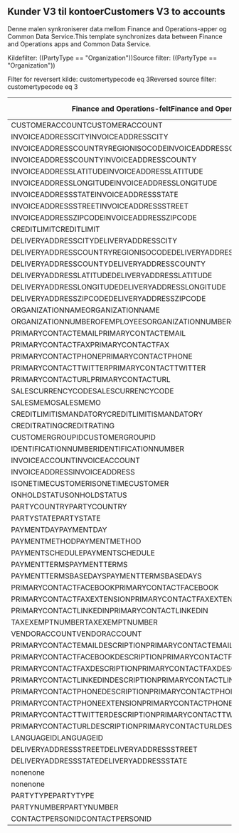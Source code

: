 ## <a name="customers-v3-to-accounts"></a><span data-ttu-id="4c0e3-101">Kunder V3 til kontoer</span><span class="sxs-lookup"><span data-stu-id="4c0e3-101">Customers V3 to accounts</span></span>

<span data-ttu-id="4c0e3-102">Denne malen synkroniserer data mellom Finance and Operations-apper og Common Data Service.</span><span class="sxs-lookup"><span data-stu-id="4c0e3-102">This template synchronizes data between Finance and Operations apps and Common Data Service.</span></span>

<span data-ttu-id="4c0e3-103">Kildefilter: ((PartyType == "Organization"))</span><span class="sxs-lookup"><span data-stu-id="4c0e3-103">Source filter: ((PartyType == "Organization"))</span></span>

<span data-ttu-id="4c0e3-104">Filter for reversert kilde: customertypecode eq 3</span><span class="sxs-lookup"><span data-stu-id="4c0e3-104">Reversed source filter: customertypecode eq 3</span></span>

<span data-ttu-id="4c0e3-105">Finance and Operations-felt</span><span class="sxs-lookup"><span data-stu-id="4c0e3-105">Finance and Operations field</span></span> | <span data-ttu-id="4c0e3-106">Tilordningstype</span><span class="sxs-lookup"><span data-stu-id="4c0e3-106">Map type</span></span> | <span data-ttu-id="4c0e3-107">Annet Dynamics 365-felt</span><span class="sxs-lookup"><span data-stu-id="4c0e3-107">Other Dynamics 365 field</span></span> | <span data-ttu-id="4c0e3-108">Standardverdi</span><span class="sxs-lookup"><span data-stu-id="4c0e3-108">Default value</span></span>
---|---|---|---
<span data-ttu-id="4c0e3-109">CUSTOMERACCOUNT</span><span class="sxs-lookup"><span data-stu-id="4c0e3-109">CUSTOMERACCOUNT</span></span> | = | <span data-ttu-id="4c0e3-110">accountnumber</span><span class="sxs-lookup"><span data-stu-id="4c0e3-110">accountnumber</span></span> | 
<span data-ttu-id="4c0e3-111">INVOICEADDRESSCITY</span><span class="sxs-lookup"><span data-stu-id="4c0e3-111">INVOICEADDRESSCITY</span></span> | = | <span data-ttu-id="4c0e3-112">address2_city</span><span class="sxs-lookup"><span data-stu-id="4c0e3-112">address2_city</span></span> | 
<span data-ttu-id="4c0e3-113">INVOICEADDRESSCOUNTRYREGIONISOCODE</span><span class="sxs-lookup"><span data-stu-id="4c0e3-113">INVOICEADDRESSCOUNTRYREGIONISOCODE</span></span> | = | <span data-ttu-id="4c0e3-114">address2_country</span><span class="sxs-lookup"><span data-stu-id="4c0e3-114">address2_country</span></span> | 
<span data-ttu-id="4c0e3-115">INVOICEADDRESSCOUNTY</span><span class="sxs-lookup"><span data-stu-id="4c0e3-115">INVOICEADDRESSCOUNTY</span></span> | = | <span data-ttu-id="4c0e3-116">address2_county</span><span class="sxs-lookup"><span data-stu-id="4c0e3-116">address2_county</span></span> | 
<span data-ttu-id="4c0e3-117">INVOICEADDRESSLATITUDE</span><span class="sxs-lookup"><span data-stu-id="4c0e3-117">INVOICEADDRESSLATITUDE</span></span> | > | <span data-ttu-id="4c0e3-118">address2_latitude</span><span class="sxs-lookup"><span data-stu-id="4c0e3-118">address2_latitude</span></span> | 
<span data-ttu-id="4c0e3-119">INVOICEADDRESSLONGITUDE</span><span class="sxs-lookup"><span data-stu-id="4c0e3-119">INVOICEADDRESSLONGITUDE</span></span> | > | <span data-ttu-id="4c0e3-120">address2_longitude</span><span class="sxs-lookup"><span data-stu-id="4c0e3-120">address2_longitude</span></span> | 
<span data-ttu-id="4c0e3-121">INVOICEADDRESSSTATE</span><span class="sxs-lookup"><span data-stu-id="4c0e3-121">INVOICEADDRESSSTATE</span></span> | = | <span data-ttu-id="4c0e3-122">address2_stateorprovince</span><span class="sxs-lookup"><span data-stu-id="4c0e3-122">address2_stateorprovince</span></span> | 
<span data-ttu-id="4c0e3-123">INVOICEADDRESSSTREET</span><span class="sxs-lookup"><span data-stu-id="4c0e3-123">INVOICEADDRESSSTREET</span></span> | = | <span data-ttu-id="4c0e3-124">address2_line1</span><span class="sxs-lookup"><span data-stu-id="4c0e3-124">address2_line1</span></span> | 
<span data-ttu-id="4c0e3-125">INVOICEADDRESSZIPCODE</span><span class="sxs-lookup"><span data-stu-id="4c0e3-125">INVOICEADDRESSZIPCODE</span></span> | = | <span data-ttu-id="4c0e3-126">address2_postalcode</span><span class="sxs-lookup"><span data-stu-id="4c0e3-126">address2_postalcode</span></span> | 
<span data-ttu-id="4c0e3-127">CREDITLIMIT</span><span class="sxs-lookup"><span data-stu-id="4c0e3-127">CREDITLIMIT</span></span> | = | <span data-ttu-id="4c0e3-128">creditlimit</span><span class="sxs-lookup"><span data-stu-id="4c0e3-128">creditlimit</span></span> | 
<span data-ttu-id="4c0e3-129">DELIVERYADDRESSCITY</span><span class="sxs-lookup"><span data-stu-id="4c0e3-129">DELIVERYADDRESSCITY</span></span> | = | <span data-ttu-id="4c0e3-130">address1_city</span><span class="sxs-lookup"><span data-stu-id="4c0e3-130">address1_city</span></span> | 
<span data-ttu-id="4c0e3-131">DELIVERYADDRESSCOUNTRYREGIONISOCODE</span><span class="sxs-lookup"><span data-stu-id="4c0e3-131">DELIVERYADDRESSCOUNTRYREGIONISOCODE</span></span> | = | <span data-ttu-id="4c0e3-132">address1_country</span><span class="sxs-lookup"><span data-stu-id="4c0e3-132">address1_country</span></span> | 
<span data-ttu-id="4c0e3-133">DELIVERYADDRESSCOUNTY</span><span class="sxs-lookup"><span data-stu-id="4c0e3-133">DELIVERYADDRESSCOUNTY</span></span> | = | <span data-ttu-id="4c0e3-134">address1_county</span><span class="sxs-lookup"><span data-stu-id="4c0e3-134">address1_county</span></span> | 
<span data-ttu-id="4c0e3-135">DELIVERYADDRESSLATITUDE</span><span class="sxs-lookup"><span data-stu-id="4c0e3-135">DELIVERYADDRESSLATITUDE</span></span> | > | <span data-ttu-id="4c0e3-136">address1_latitude</span><span class="sxs-lookup"><span data-stu-id="4c0e3-136">address1_latitude</span></span> | 
<span data-ttu-id="4c0e3-137">DELIVERYADDRESSLONGITUDE</span><span class="sxs-lookup"><span data-stu-id="4c0e3-137">DELIVERYADDRESSLONGITUDE</span></span> | > | <span data-ttu-id="4c0e3-138">address1_longitude</span><span class="sxs-lookup"><span data-stu-id="4c0e3-138">address1_longitude</span></span> | 
<span data-ttu-id="4c0e3-139">DELIVERYADDRESSZIPCODE</span><span class="sxs-lookup"><span data-stu-id="4c0e3-139">DELIVERYADDRESSZIPCODE</span></span> | = | <span data-ttu-id="4c0e3-140">address1_postalcode</span><span class="sxs-lookup"><span data-stu-id="4c0e3-140">address1_postalcode</span></span> | 
<span data-ttu-id="4c0e3-141">ORGANIZATIONNAME</span><span class="sxs-lookup"><span data-stu-id="4c0e3-141">ORGANIZATIONNAME</span></span> | = | <span data-ttu-id="4c0e3-142">name</span><span class="sxs-lookup"><span data-stu-id="4c0e3-142">name</span></span> | 
<span data-ttu-id="4c0e3-143">ORGANIZATIONNUMBEROFEMPLOYEES</span><span class="sxs-lookup"><span data-stu-id="4c0e3-143">ORGANIZATIONNUMBEROFEMPLOYEES</span></span> | = | <span data-ttu-id="4c0e3-144">numberofemployees</span><span class="sxs-lookup"><span data-stu-id="4c0e3-144">numberofemployees</span></span> | 
<span data-ttu-id="4c0e3-145">PRIMARYCONTACTEMAIL</span><span class="sxs-lookup"><span data-stu-id="4c0e3-145">PRIMARYCONTACTEMAIL</span></span> | = | <span data-ttu-id="4c0e3-146">emailaddress1</span><span class="sxs-lookup"><span data-stu-id="4c0e3-146">emailaddress1</span></span> | 
<span data-ttu-id="4c0e3-147">PRIMARYCONTACTFAX</span><span class="sxs-lookup"><span data-stu-id="4c0e3-147">PRIMARYCONTACTFAX</span></span> | = | <span data-ttu-id="4c0e3-148">fax</span><span class="sxs-lookup"><span data-stu-id="4c0e3-148">fax</span></span> | 
<span data-ttu-id="4c0e3-149">PRIMARYCONTACTPHONE</span><span class="sxs-lookup"><span data-stu-id="4c0e3-149">PRIMARYCONTACTPHONE</span></span> | = | <span data-ttu-id="4c0e3-150">telephone1</span><span class="sxs-lookup"><span data-stu-id="4c0e3-150">telephone1</span></span> | 
<span data-ttu-id="4c0e3-151">PRIMARYCONTACTTWITTER</span><span class="sxs-lookup"><span data-stu-id="4c0e3-151">PRIMARYCONTACTTWITTER</span></span> | = | <span data-ttu-id="4c0e3-152">primarytwitterid</span><span class="sxs-lookup"><span data-stu-id="4c0e3-152">primarytwitterid</span></span> | 
<span data-ttu-id="4c0e3-153">PRIMARYCONTACTURL</span><span class="sxs-lookup"><span data-stu-id="4c0e3-153">PRIMARYCONTACTURL</span></span> | = | <span data-ttu-id="4c0e3-154">websiteurl</span><span class="sxs-lookup"><span data-stu-id="4c0e3-154">websiteurl</span></span> | 
<span data-ttu-id="4c0e3-155">SALESCURRENCYCODE</span><span class="sxs-lookup"><span data-stu-id="4c0e3-155">SALESCURRENCYCODE</span></span> | = | <span data-ttu-id="4c0e3-156">transactioncurrencyid.isocurrencycode</span><span class="sxs-lookup"><span data-stu-id="4c0e3-156">transactioncurrencyid.isocurrencycode</span></span> | 
<span data-ttu-id="4c0e3-157">SALESMEMO</span><span class="sxs-lookup"><span data-stu-id="4c0e3-157">SALESMEMO</span></span> | = | <span data-ttu-id="4c0e3-158">description</span><span class="sxs-lookup"><span data-stu-id="4c0e3-158">description</span></span> | 
<span data-ttu-id="4c0e3-159">CREDITLIMITISMANDATORY</span><span class="sxs-lookup"><span data-stu-id="4c0e3-159">CREDITLIMITISMANDATORY</span></span> | >< | <span data-ttu-id="4c0e3-160">msdyn_creditlimitismandatory</span><span class="sxs-lookup"><span data-stu-id="4c0e3-160">msdyn_creditlimitismandatory</span></span> | 
<span data-ttu-id="4c0e3-161">CREDITRATING</span><span class="sxs-lookup"><span data-stu-id="4c0e3-161">CREDITRATING</span></span> | = | <span data-ttu-id="4c0e3-162">msdyn_creditrating</span><span class="sxs-lookup"><span data-stu-id="4c0e3-162">msdyn_creditrating</span></span> | 
<span data-ttu-id="4c0e3-163">CUSTOMERGROUPID</span><span class="sxs-lookup"><span data-stu-id="4c0e3-163">CUSTOMERGROUPID</span></span> | = | <span data-ttu-id="4c0e3-164">msdyn_customergroupid.msdyn_groupid</span><span class="sxs-lookup"><span data-stu-id="4c0e3-164">msdyn_customergroupid.msdyn_groupid</span></span> | 
<span data-ttu-id="4c0e3-165">IDENTIFICATIONNUMBER</span><span class="sxs-lookup"><span data-stu-id="4c0e3-165">IDENTIFICATIONNUMBER</span></span> | = | <span data-ttu-id="4c0e3-166">msdyn_identificationnumber</span><span class="sxs-lookup"><span data-stu-id="4c0e3-166">msdyn_identificationnumber</span></span> | 
<span data-ttu-id="4c0e3-167">INVOICEACCOUNT</span><span class="sxs-lookup"><span data-stu-id="4c0e3-167">INVOICEACCOUNT</span></span> | = | <span data-ttu-id="4c0e3-168">msdyn_billingaccount.accountnumber</span><span class="sxs-lookup"><span data-stu-id="4c0e3-168">msdyn_billingaccount.accountnumber</span></span> | 
<span data-ttu-id="4c0e3-169">INVOICEADDRESS</span><span class="sxs-lookup"><span data-stu-id="4c0e3-169">INVOICEADDRESS</span></span> | >< | <span data-ttu-id="4c0e3-170">msdyn_invoiceaddress</span><span class="sxs-lookup"><span data-stu-id="4c0e3-170">msdyn_invoiceaddress</span></span> | 
<span data-ttu-id="4c0e3-171">ISONETIMECUSTOMER</span><span class="sxs-lookup"><span data-stu-id="4c0e3-171">ISONETIMECUSTOMER</span></span> | >< | <span data-ttu-id="4c0e3-172">msdyn_onetimecustomer</span><span class="sxs-lookup"><span data-stu-id="4c0e3-172">msdyn_onetimecustomer</span></span> | 
<span data-ttu-id="4c0e3-173">ONHOLDSTATUS</span><span class="sxs-lookup"><span data-stu-id="4c0e3-173">ONHOLDSTATUS</span></span> | >< | <span data-ttu-id="4c0e3-174">msdyn_onholdstatus</span><span class="sxs-lookup"><span data-stu-id="4c0e3-174">msdyn_onholdstatus</span></span> | 
<span data-ttu-id="4c0e3-175">PARTYCOUNTRY</span><span class="sxs-lookup"><span data-stu-id="4c0e3-175">PARTYCOUNTRY</span></span> | = | <span data-ttu-id="4c0e3-176">msdyn_partycountry</span><span class="sxs-lookup"><span data-stu-id="4c0e3-176">msdyn_partycountry</span></span> | 
<span data-ttu-id="4c0e3-177">PARTYSTATE</span><span class="sxs-lookup"><span data-stu-id="4c0e3-177">PARTYSTATE</span></span> | = | <span data-ttu-id="4c0e3-178">msdyn_partystateprovince</span><span class="sxs-lookup"><span data-stu-id="4c0e3-178">msdyn_partystateprovince</span></span> | 
<span data-ttu-id="4c0e3-179">PAYMENTDAY</span><span class="sxs-lookup"><span data-stu-id="4c0e3-179">PAYMENTDAY</span></span> | = | <span data-ttu-id="4c0e3-180">msdyn_paymentday.msdyn_name</span><span class="sxs-lookup"><span data-stu-id="4c0e3-180">msdyn_paymentday.msdyn_name</span></span> | 
<span data-ttu-id="4c0e3-181">PAYMENTMETHOD</span><span class="sxs-lookup"><span data-stu-id="4c0e3-181">PAYMENTMETHOD</span></span> | = | <span data-ttu-id="4c0e3-182">msdyn_customerpaymentmethod.msdyn_name</span><span class="sxs-lookup"><span data-stu-id="4c0e3-182">msdyn_customerpaymentmethod.msdyn_name</span></span> | 
<span data-ttu-id="4c0e3-183">PAYMENTSCHEDULE</span><span class="sxs-lookup"><span data-stu-id="4c0e3-183">PAYMENTSCHEDULE</span></span> | = | <span data-ttu-id="4c0e3-184">msdyn_paymentschedule.msdyn_name</span><span class="sxs-lookup"><span data-stu-id="4c0e3-184">msdyn_paymentschedule.msdyn_name</span></span> | 
<span data-ttu-id="4c0e3-185">PAYMENTTERMS</span><span class="sxs-lookup"><span data-stu-id="4c0e3-185">PAYMENTTERMS</span></span> | = | <span data-ttu-id="4c0e3-186">msdyn_paymentterm.msdyn_name</span><span class="sxs-lookup"><span data-stu-id="4c0e3-186">msdyn_paymentterm.msdyn_name</span></span> | 
<span data-ttu-id="4c0e3-187">PAYMENTTERMSBASEDAYS</span><span class="sxs-lookup"><span data-stu-id="4c0e3-187">PAYMENTTERMSBASEDAYS</span></span> | = | <span data-ttu-id="4c0e3-188">msdyn_paymenttermsbasedays</span><span class="sxs-lookup"><span data-stu-id="4c0e3-188">msdyn_paymenttermsbasedays</span></span> | 
<span data-ttu-id="4c0e3-189">PRIMARYCONTACTFACEBOOK</span><span class="sxs-lookup"><span data-stu-id="4c0e3-189">PRIMARYCONTACTFACEBOOK</span></span> | = | <span data-ttu-id="4c0e3-190">msdyn_primaryfacebookid</span><span class="sxs-lookup"><span data-stu-id="4c0e3-190">msdyn_primaryfacebookid</span></span> | 
<span data-ttu-id="4c0e3-191">PRIMARYCONTACTFAXEXTENSION</span><span class="sxs-lookup"><span data-stu-id="4c0e3-191">PRIMARYCONTACTFAXEXTENSION</span></span> | = | <span data-ttu-id="4c0e3-192">msdyn_faxextension</span><span class="sxs-lookup"><span data-stu-id="4c0e3-192">msdyn_faxextension</span></span> | 
<span data-ttu-id="4c0e3-193">PRIMARYCONTACTLINKEDIN</span><span class="sxs-lookup"><span data-stu-id="4c0e3-193">PRIMARYCONTACTLINKEDIN</span></span> | = | <span data-ttu-id="4c0e3-194">msdyn_primarylinkedinid</span><span class="sxs-lookup"><span data-stu-id="4c0e3-194">msdyn_primarylinkedinid</span></span> | 
<span data-ttu-id="4c0e3-195">TAXEXEMPTNUMBER</span><span class="sxs-lookup"><span data-stu-id="4c0e3-195">TAXEXEMPTNUMBER</span></span> | = | <span data-ttu-id="4c0e3-196">msdyn_taxexemptnumber</span><span class="sxs-lookup"><span data-stu-id="4c0e3-196">msdyn_taxexemptnumber</span></span> | 
<span data-ttu-id="4c0e3-197">VENDORACCOUNT</span><span class="sxs-lookup"><span data-stu-id="4c0e3-197">VENDORACCOUNT</span></span> | = | <span data-ttu-id="4c0e3-198">msdyn_vendor.msdyn_vendoraccountnumber</span><span class="sxs-lookup"><span data-stu-id="4c0e3-198">msdyn_vendor.msdyn_vendoraccountnumber</span></span> | 
<span data-ttu-id="4c0e3-199">PRIMARYCONTACTEMAILDESCRIPTION</span><span class="sxs-lookup"><span data-stu-id="4c0e3-199">PRIMARYCONTACTEMAILDESCRIPTION</span></span> | = | <span data-ttu-id="4c0e3-200">msdyn_emailaddress1description</span><span class="sxs-lookup"><span data-stu-id="4c0e3-200">msdyn_emailaddress1description</span></span> | 
<span data-ttu-id="4c0e3-201">PRIMARYCONTACTFACEBOOKDESCRIPTION</span><span class="sxs-lookup"><span data-stu-id="4c0e3-201">PRIMARYCONTACTFACEBOOKDESCRIPTION</span></span> | = | <span data-ttu-id="4c0e3-202">msdyn_primaryfacebookdescription</span><span class="sxs-lookup"><span data-stu-id="4c0e3-202">msdyn_primaryfacebookdescription</span></span> | 
<span data-ttu-id="4c0e3-203">PRIMARYCONTACTFAXDESCRIPTION</span><span class="sxs-lookup"><span data-stu-id="4c0e3-203">PRIMARYCONTACTFAXDESCRIPTION</span></span> | = | <span data-ttu-id="4c0e3-204">msdyn_faxdescription</span><span class="sxs-lookup"><span data-stu-id="4c0e3-204">msdyn_faxdescription</span></span> | 
<span data-ttu-id="4c0e3-205">PRIMARYCONTACTLINKEDINDESCRIPTION</span><span class="sxs-lookup"><span data-stu-id="4c0e3-205">PRIMARYCONTACTLINKEDINDESCRIPTION</span></span> | = | <span data-ttu-id="4c0e3-206">msdyn_primarylinkedindescrption</span><span class="sxs-lookup"><span data-stu-id="4c0e3-206">msdyn_primarylinkedindescrption</span></span> | 
<span data-ttu-id="4c0e3-207">PRIMARYCONTACTPHONEDESCRIPTION</span><span class="sxs-lookup"><span data-stu-id="4c0e3-207">PRIMARYCONTACTPHONEDESCRIPTION</span></span> | = | <span data-ttu-id="4c0e3-208">msdyn_telephone1description</span><span class="sxs-lookup"><span data-stu-id="4c0e3-208">msdyn_telephone1description</span></span> | 
<span data-ttu-id="4c0e3-209">PRIMARYCONTACTPHONEEXTENSION</span><span class="sxs-lookup"><span data-stu-id="4c0e3-209">PRIMARYCONTACTPHONEEXTENSION</span></span> | = | <span data-ttu-id="4c0e3-210">msdyn_telephone1extension</span><span class="sxs-lookup"><span data-stu-id="4c0e3-210">msdyn_telephone1extension</span></span> | 
<span data-ttu-id="4c0e3-211">PRIMARYCONTACTTWITTERDESCRIPTION</span><span class="sxs-lookup"><span data-stu-id="4c0e3-211">PRIMARYCONTACTTWITTERDESCRIPTION</span></span> | = | <span data-ttu-id="4c0e3-212">msdyn_primarytwitteriddescription</span><span class="sxs-lookup"><span data-stu-id="4c0e3-212">msdyn_primarytwitteriddescription</span></span> | 
<span data-ttu-id="4c0e3-213">PRIMARYCONTACTURLDESCRIPTION</span><span class="sxs-lookup"><span data-stu-id="4c0e3-213">PRIMARYCONTACTURLDESCRIPTION</span></span> | = | <span data-ttu-id="4c0e3-214">msdyn_websiteurldescription</span><span class="sxs-lookup"><span data-stu-id="4c0e3-214">msdyn_websiteurldescription</span></span> | 
<span data-ttu-id="4c0e3-215">LANGUAGEID</span><span class="sxs-lookup"><span data-stu-id="4c0e3-215">LANGUAGEID</span></span> | << | <span data-ttu-id="4c0e3-216">none</span><span class="sxs-lookup"><span data-stu-id="4c0e3-216">none</span></span> | <span data-ttu-id="4c0e3-217">en-us</span><span class="sxs-lookup"><span data-stu-id="4c0e3-217">en-us</span></span>
<span data-ttu-id="4c0e3-218">DELIVERYADDRESSSTREET</span><span class="sxs-lookup"><span data-stu-id="4c0e3-218">DELIVERYADDRESSSTREET</span></span> | = | <span data-ttu-id="4c0e3-219">address1_line1</span><span class="sxs-lookup"><span data-stu-id="4c0e3-219">address1_line1</span></span> | 
<span data-ttu-id="4c0e3-220">DELIVERYADDRESSSTATE</span><span class="sxs-lookup"><span data-stu-id="4c0e3-220">DELIVERYADDRESSSTATE</span></span> | = | <span data-ttu-id="4c0e3-221">address1_stateorprovince</span><span class="sxs-lookup"><span data-stu-id="4c0e3-221">address1_stateorprovince</span></span> | 
<span data-ttu-id="4c0e3-222">none</span><span class="sxs-lookup"><span data-stu-id="4c0e3-222">none</span></span> | >> | <span data-ttu-id="4c0e3-223">address1_addresstypecode</span><span class="sxs-lookup"><span data-stu-id="4c0e3-223">address1_addresstypecode</span></span> | <span data-ttu-id="4c0e3-224">2</span><span class="sxs-lookup"><span data-stu-id="4c0e3-224">2</span></span>
<span data-ttu-id="4c0e3-225">none</span><span class="sxs-lookup"><span data-stu-id="4c0e3-225">none</span></span> | >> | <span data-ttu-id="4c0e3-226">customertypecode</span><span class="sxs-lookup"><span data-stu-id="4c0e3-226">customertypecode</span></span> | <span data-ttu-id="4c0e3-227">3</span><span class="sxs-lookup"><span data-stu-id="4c0e3-227">3</span></span>
<span data-ttu-id="4c0e3-228">PARTYTYPE</span><span class="sxs-lookup"><span data-stu-id="4c0e3-228">PARTYTYPE</span></span> | << | <span data-ttu-id="4c0e3-229">none</span><span class="sxs-lookup"><span data-stu-id="4c0e3-229">none</span></span> | <span data-ttu-id="4c0e3-230">Organization</span><span class="sxs-lookup"><span data-stu-id="4c0e3-230">Organization</span></span>
<span data-ttu-id="4c0e3-231">PARTYNUMBER</span><span class="sxs-lookup"><span data-stu-id="4c0e3-231">PARTYNUMBER</span></span> | = | <span data-ttu-id="4c0e3-232">msdyn_partynumber</span><span class="sxs-lookup"><span data-stu-id="4c0e3-232">msdyn_partynumber</span></span> | 
<span data-ttu-id="4c0e3-233">CONTACTPERSONID</span><span class="sxs-lookup"><span data-stu-id="4c0e3-233">CONTACTPERSONID</span></span> | = | <span data-ttu-id="4c0e3-234">primarycontactid.msdyn_contactpersonid</span><span class="sxs-lookup"><span data-stu-id="4c0e3-234">primarycontactid.msdyn_contactpersonid</span></span> | 
